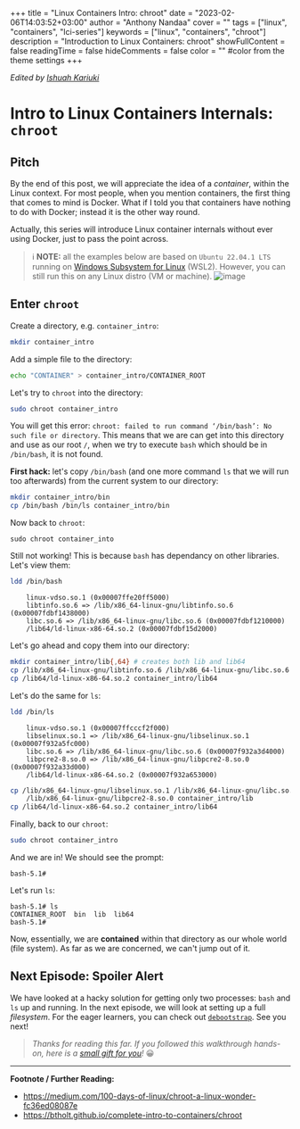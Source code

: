 +++
title = "Linux Containers Intro: chroot"
date = "2023-02-06T14:03:52+03:00"
author = "Anthony Nandaa"
cover = ""
tags = ["linux", "containers", "lci-series"]
keywords = ["linux", "containers", "chroot"]
description = "Introduction to Linux Containers: chroot"
showFullContent = false
readingTime = false
hideComments = false
color = "" #color from the theme settings
+++

_Edited by [Ishuah Kariuki](https://ishuah.com/)_

# Intro to Linux Containers Internals: `chroot`

## Pitch

By the end of this post, we will appreciate the idea of a _container_, within the Linux context. For most people, when you mention containers, the first thing that comes to mind is Docker. What if I told you that containers have nothing to do with Docker; instead it is the other way round.

Actually, this series will introduce Linux container internals without ever using Docker, just to pass the point across.

> ℹ️ **NOTE:** all the examples below are based on `Ubuntu 22.04.1 LTS` running on [Windows Subsystem for Linux](https://learn.microsoft.com/en-us/windows/wsl/about) (WSL2). However, you can still run this on any Linux distro (VM or machine).
> ![image](https://user-images.githubusercontent.com/261265/216800823-0f522fc5-eea1-4fc4-98c0-302c951cf1a6.png)



## Enter `chroot`

Create a directory, e.g. `container_intro`:

```bash
mkdir container_intro
```

Add a simple file to the directory:

```bash
echo "CONTAINER" > container_intro/CONTAINER_ROOT
```

Let's try to `chroot` into the directory:

```bash
sudo chroot container_intro
```

You will get this error: `chroot: failed to run command ‘/bin/bash’: No such file or directory`. This means that we are can get into this directory and use as our root `/`, when we try to execute `bash` which should be in `/bin/bash`, it is not found.

**First hack:** let's copy `/bin/bash` (and one more command `ls` that we will run too afterwards) from the current system to our directory:

```bash
mkdir container_intro/bin
cp /bin/bash /bin/ls container_intro/bin
```

Now back to `chroot`:
```
sudo chroot container_into
```

Still not working! This is because `bash` has dependancy on other libraries. Let's view them:

```bash
ldd /bin/bash
```
```
    linux-vdso.so.1 (0x00007ffe20ff5000)
    libtinfo.so.6 => /lib/x86_64-linux-gnu/libtinfo.so.6 (0x00007fdbf1438000)
    libc.so.6 => /lib/x86_64-linux-gnu/libc.so.6 (0x00007fdbf1210000)
    /lib64/ld-linux-x86-64.so.2 (0x00007fdbf15d2000)
```

Let's go ahead and copy them into our directory:

```bash
mkdir container_intro/lib{,64} # creates both lib and lib64
cp /lib/x86_64-linux-gnu/libtinfo.so.6 /lib/x86_64-linux-gnu/libc.so.6 container_intro/lib
cp /lib64/ld-linux-x86-64.so.2 container_intro/lib64
```

Let's do the same for `ls`:

```bash
ldd /bin/ls
```
```
    linux-vdso.so.1 (0x00007ffcccf2f000)
    libselinux.so.1 => /lib/x86_64-linux-gnu/libselinux.so.1 (0x00007f932a5fc000)
    libc.so.6 => /lib/x86_64-linux-gnu/libc.so.6 (0x00007f932a3d4000)
    libpcre2-8.so.0 => /lib/x86_64-linux-gnu/libpcre2-8.so.0 (0x00007f932a33d000)
    /lib64/ld-linux-x86-64.so.2 (0x00007f932a653000)
```

```bash
cp /lib/x86_64-linux-gnu/libselinux.so.1 /lib/x86_64-linux-gnu/libc.so.6 \
    /lib/x86_64-linux-gnu/libpcre2-8.so.0 container_intro/lib
cp /lib64/ld-linux-x86-64.so.2 container_intro/lib64
```

Finally, back to our `chroot`:

```bash
sudo chroot container_intro
```
And we are in! We should see the prompt:
```
bash-5.1#
```

Let's run `ls`:
```
bash-5.1# ls
CONTAINER_ROOT  bin  lib  lib64
bash-5.1#
```

Now, essentially, we are **contained** within that directory as our whole world (file system). As far as we are concerned, we can't jump out of it.

## Next Episode: Spoiler Alert

We have looked at a hacky solution for getting only two processes: `bash` and `ls` up and running. In the next episode, we will look at setting up a full _filesystem_. For the eager learners, you can check out [`debootstrap`](https://manpages.debian.org/stretch/debootstrap/debootstrap.8.en.html). See you next!

> _Thanks for reading this far. If you followed this walkthrough hands-on, here is a [small gift for you](https://www.youtube.com/watch?v=kIjExHdnx2E)!_ 😀

<hr/>

**Footnote / Further Reading:**

- https://medium.com/100-days-of-linux/chroot-a-linux-wonder-fc36ed08087e
- https://btholt.github.io/complete-intro-to-containers/chroot
